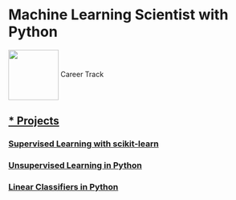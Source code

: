# Machine Learning Scientist with Python
<img src="https://skillspot.co/wp-content/uploads/2021/02/Datacamp-Review-Logo.png" width="100" align="center"/> Career Track

## [* Projects](https://github.com/irinamarton/Machine-Learning-Scientist-with-Python/tree/main/Projects/Comparing%20Cosmetics%20by%20Ingredients)

### [Supervised Learning with scikit-learn](https://github.com/irinamarton/Machine-Learning-Scientist-with-Python/blob/main/Supervised_Learning_with_scikit_learn.ipynb)

### [Unsupervised Learning in Python](https://github.com/irinamarton/Machine-Learning-Scientist-with-Python/blob/main/Unsupervised_Learning_in_Python.ipynb)

### [Linear Classifiers in Python](https://github.com/irinamarton/Machine-Learning-Scientist-with-Python/blob/main/Linear_Classifiers_in_Python.ipynb)
